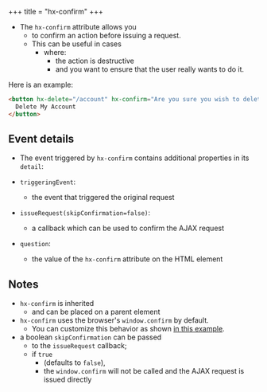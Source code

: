 +++
title = "hx-confirm"
+++

- The `hx-confirm` attribute allows you
  - to confirm an action before issuing a request.
  - This can be useful in cases
    - where:
      - the action is destructive
      - and you want to ensure that the user really wants to do it.

Here is an example:

```html
<button hx-delete="/account" hx-confirm="Are you sure you wish to delete your account?">
  Delete My Account
</button>
```

## Event details

- The event triggered by `hx-confirm` contains additional properties in its `detail`:

- `triggeringEvent`:
  - the event that triggered the original request
- `issueRequest(skipConfirmation=false)`:
  - a callback which can be used to confirm the AJAX request
- `question`:
  - the value of the `hx-confirm` attribute on the HTML element

## Notes

- `hx-confirm` is inherited
  - and can be placed on a parent element
- `hx-confirm` uses the browser's `window.confirm` by default.
  - You can customize this behavior as shown [in this example](@/examples/confirm.md).
- a boolean `skipConfirmation` can be passed
  - to the `issueRequest` callback;
  - if `true`
    - (defaults to `false`),
    - the `window.confirm` will not be called and the AJAX request is issued directly
